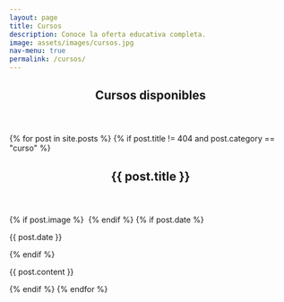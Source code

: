 ```yaml
---
layout: page
title: Cursos
description: Conoce la oferta educativa completa.
image: assets/images/cursos.jpg
nav-menu: true
permalink: /cursos/
---
```


<!-- Main -->
<div id="main" class="alt">

<!-- One -->
<section id="one">
	<div class="inner">
		<header class="major">
			<h1>Cursos disponibles</h1>
		</header>

<!-- Content -->

{% for post in site.posts %}
	{% if post.title != 404 and post.category == "curso" %}
		<header class="major">
		<h2>{{ post.title }}</h2>
		</header>
		{% if post.image %}
			<span class="image main"><img src="{{ site.baseurl }}/{{ post.image }}" alt="" /></span>
		{% endif %}
		{% if post.date %}
			<p>{{ post.date }}</p>
		{% endif %}
		<p>{{ post.content }}</p>
	{% endif %}
{% endfor %}

</div>
